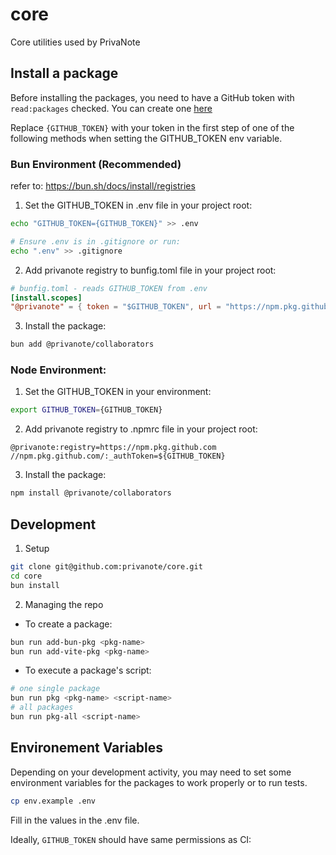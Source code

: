 # core

Core utilities used by PrivaNote

## Install a package

Before installing the packages, you need to have a GitHub token with `read:packages` checked. You can create one [here](https://github.com/settings/tokens/new)

Replace `{GITHUB_TOKEN}` with your token in the first step of one of the following methods when setting the GITHUB_TOKEN env variable.

### Bun Environment (Recommended)

refer to: https://bun.sh/docs/install/registries

1. Set the GITHUB_TOKEN in .env file in your project root:

```bash
echo "GITHUB_TOKEN={GITHUB_TOKEN}" >> .env

# Ensure .env is in .gitignore or run:
echo ".env" >> .gitignore
```

2. Add privanote registry to bunfig.toml file in your project root:

```toml
# bunfig.toml - reads GITHUB_TOKEN from .env
[install.scopes]
"@privanote" = { token = "$GITHUB_TOKEN", url = "https://npm.pkg.github.com" }
```

3. Install the package:

```bash
bun add @privanote/collaborators
```

### Node Environment:

1. Set the GITHUB_TOKEN in your environment:

```bash
export GITHUB_TOKEN={GITHUB_TOKEN}
```

2. Add privanote registry to .npmrc file in your project root:

```npmrc
@privanote:registry=https://npm.pkg.github.com
//npm.pkg.github.com/:_authToken=${GITHUB_TOKEN}
```

3. Install the package:

```bash
npm install @privanote/collaborators
```

## Development

1. Setup

```bash
git clone git@github.com:privanote/core.git
cd core
bun install
```

2. Managing the repo

- To create a package:

```bash
bun run add-bun-pkg <pkg-name>
bun run add-vite-pkg <pkg-name>
```

- To execute a package's script:

```bash
# one single package
bun run pkg <pkg-name> <script-name>
# all packages
bun run pkg-all <script-name>
```

## Environement Variables

Depending on your development activity, you may need to set some environment variables for the packages to work properly or to run tests.

```bash
cp env.example .env
```

Fill in the values in the .env file.

Ideally, `GITHUB_TOKEN` should have same permissions as CI:
